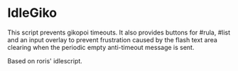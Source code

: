 # IdleGiko

This script prevents gikopoi timeouts. It also provides buttons for #rula, #list and an input overlay to prevent frustration caused by the flash text area clearing when the periodic empty anti-timeout message is sent.

Based on roris' idlescript.